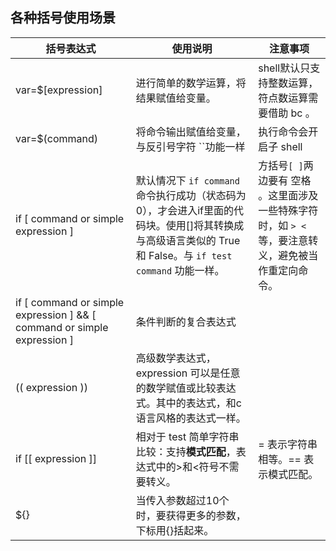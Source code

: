 ## 各种括号使用场景

| 括号表达式                                                   | 使用说明                                                     | 注意事项                                                     |
| ------------------------------------------------------------ | ------------------------------------------------------------ | ------------------------------------------------------------ |
| var=$[expression]                                            | 进行简单的数学运算，将结果赋值给变量。                       | shell默认只支持整数运算，符点数运算需要借助 bc 。            |
| var=$(command)                                               | 将命令输出赋值给变量，与反引号字符 ``功能一样                | 执行命令会开启子 shell                                       |
| if [ command or simple expression ]                          | 默认情况下 `if command` 命令执行成功（状态码为0），才会进入if里面的代码块。使用[]将其转换成与高级语言类似的 True 和 False。与 `if test command` 功能一样。 | 方括号` [ ] `两边要有 空格 。这里面涉及一些特殊字符时，如 `> < `等，要注意转义，避免被当作重定向命令。 |
| if [ command or simple expression ] && [ command or simple expression ] | 条件判断的复合表达式                                         |                                                              |
| (( expression ))                                             | 高级数学表达式，expression 可以是任意的数学赋值或比较表达式。其中的表达式，和c语言风格的表达式一样。 |                                                              |
| if [[ expression ]]                                          | 相对于 test 简单字符串比较：支持**模式匹配**，表达式中的>和<符号不需要转义。 | =  表示字符串相等。== 表示模式匹配。                         |
| ${}                                                          | 当传入参数超过10个时，要获得更多的参数，下标用{}括起来。     |                                                              |

